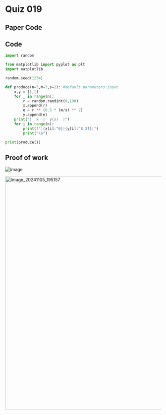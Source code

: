 # Quiz 019
## Paper Code
## Code
```.py
import random

from matplotlib import pyplot as plt
import matplotlib

random.seed(1234)

def produce(n=5,m=3,s=2): #default parameters:input
    x,y = [],[]
    for _ in range(n):
        r = random.randint(0,100)
        x.append(r)
        e = r ** (0.5 * (m/s) ** 2)
        y.append(e)
    print("|  x  |  y(x)  |")
    for i in range(n):
        print(f"|{x[i]:^6}|{y[i]:^8.2f}|")
        print("\n")

print(produce())
```
## Proof of work
![image](https://github.com/user-attachments/assets/f514f27a-e981-4e5f-a1c6-bce199f24765)

<img width="753" alt="Image_20241105_195157" src="https://github.com/user-attachments/assets/2f914c8d-4d2b-48cb-bb85-ebff2bc63c50">
